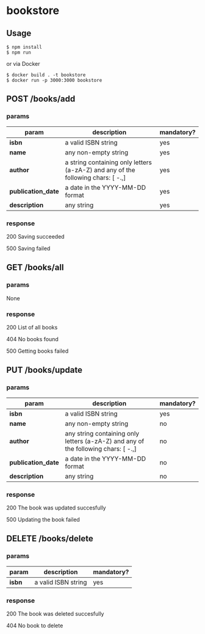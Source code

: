 # bookstore

## Usage

```
$ npm install
$ npm run
```
or via Docker
```
$ docker build . -t bookstore
$ docker run -p 3000:3000 bookstore
```

## POST /books/add

### params

| param                | description                                                                      | mandatory? |
| -------------------- | -------------------------------------------------------------------------------- | ---------- |
| **isbn**             | a valid ISBN string                                                              | yes        |
| **name**             | any non-empty string                                                             | yes        |
| **author**           | a string containing only letters (a-zA-Z) and any of the following chars: [ -.,] | yes        |
| **publication_date** | a date in the YYYY-MM-DD format                                                  | yes        |
| **description**      | any string                                                                       | yes        |

### response

200 Saving succeeded

500 Saving failed

## GET /books/all

### params

None

### response

200 List of all books

404 No books found

500 Getting books failed

## PUT /books/update

### params

| param                | description                                                                        | mandatory? |
| -------------------- | ---------------------------------------------------------------------------------- | ---------- |
| **isbn**             | a valid ISBN string                                                                | yes        |
| **name**             | any non-empty string                                                               | no         |
| **author**           | any string containing only letters (a-zA-Z) and any of the following chars: [ -.,] | no         |
| **publication_date** | a date in the YYYY-MM-DD format                                                    | no         |
| **description**      | any string                                                                         | no         |

### response

200 The book was updated succesfully

500 Updating the book failed

## DELETE /books/delete

### params

| param    | description         | mandatory? |
| -------- | ------------------- | ---------- |
| **isbn** | a valid ISBN string | yes        |

### response

200 The book was deleted succesfully

404 No book to delete
